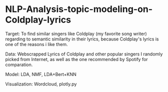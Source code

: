 # NLP-Analysis-topic-modeling-on-Coldplay-lyrics

Target: To find similar singers like Coldplay (my favorite song writer) regarding to semantic similarity in their lyrics, because Coldplay's lyrics is one of the reasons i like them.

Data: Webscrapped Lyrics of Coldplay and other popular singers I randomly picked from Internet, as well as the one recommended by Spotify for comparation.

Model: LDA, NMF, LDA+Bert+KNN

Visualization: Wordcloud, plotly.py

